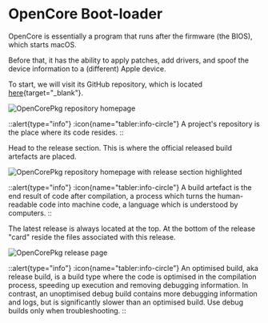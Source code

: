# OpenCore Boot-loader

OpenCore is essentially a program that runs after the firmware (the BIOS), which starts macOS.

Before that, it has the ability to apply patches, add drivers, and spoof the device information to a (different) Apple device.

To start, we will visit its GitHub repository, which is located [here](https://github.com/Acidanthera/OpenCorePkg){target="_blank"}.

![OpenCorePkg repository homepage](/images/screenshot-opencorepkg.png)

::alert{type="info"}
:icon{name="tabler:info-circle"} A project's repository is the place where its code resides.
::

Head to the release section. This is where the official released build artefacts are placed.

![OpenCorePkg repository homepage with release section highlighted](/images/screenshot-opencorepkg-release-section.png)

::alert{type="info"}
:icon{name="tabler:info-circle"} A build artefact is the end result of code after compilation, a process which turns the human-readable code into machine code, a language which is understood by computers.
::

The latest release is always located at the top. At the bottom of the release "card" reside the files associated with this release.

![OpenCorePkg release page](/images/screenshot-opencorepkg-release-page.png)

::alert{type="info"}
:icon{name="tabler:info-circle"} An optimised build, aka release build, is a build type where the code is optimised in the compilation process, speeding up execution and removing debugging information. In contrast, an unoptimised debug build contains more debugging information and logs, but is significantly slower than an optimised build. Use debug builds only when troubleshooting.
::

